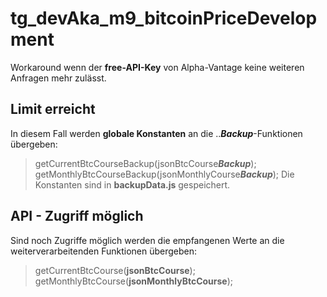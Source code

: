 # tg_devAka_m9_bitcoinPriceDevelopment

Workaround wenn der **free-API-Key** von Alpha-Vantage keine weiteren Anfragen mehr zulässt.
## Limit erreicht ##
In diesem Fall werden **globale Konstanten** an die ..***Backup***-Funktionen übergeben:
  > getCurrentBtcCourseBackup(jsonBtcCourse***Backup***);  
  > getMonthlyBtcCourseBackup(jsonMonthlyCourse***Backup***);
Die Konstanten sind in **backupData.js** gespeichert.

## API - Zugriff möglich ##
Sind noch Zugriffe möglich werden die empfangenen Werte an die weiterverarbeitenden Funktionen übergeben:
   > getCurrentBtcCourse(**jsonBtcCourse**);  
   > getMonthlyBtcCourse(**jsonMonthlyBtcCourse**);
